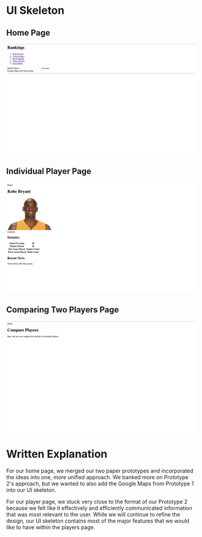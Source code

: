 # UI Skeleton
## Home Page
![Home](/milestones/milestone3/home.jpg)

## Individual Player Page
![Player](/milestones/milestone3/player.jpg)

## Comparing Two Players Page
![Compare](/milestones/milestone3/compare.jpg)

# Written Explanation
For our home page, we merged our two paper prototypes and incorporated the ideas into one, more unified approach. We banked more on Prototype 2's approach, but we wanted to also add the Google Maps from Prototype 1 into our UI skeleton.

For our player page, we stuck very close to the format of our Prototype 2 because we felt like it effectively and efficiently communicated information that was most relevant to the user. While we will continue to refine the design, our UI skeleton contains most of the major features that we would like to have within the players page.
